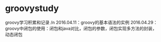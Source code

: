 # groovystudy
groovy学习积累和记录 /n
2016.04.11：groovy的基本语法的实例
2016.04.29：groovy中闭包的使用：闭包和java对比，闭包的参数，闭包实现多方法的封装，动态闭包
